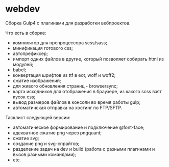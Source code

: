 <!-- @format -->

# webdev

Сборка Gulp4 с плагинами для разработки вебпроектов.

Что есть в сборке:

- компилятор для препроцессора scss/sass;
- минификация готового css;
- автопрефиксер;
- импорт одних файлов в другие, который позволяет собирать html из модулей;
- babel;
- конвертация шрифтов из ttf в eot, woff и woff2;
- сжатие изображений;
- для живого обновления страниц - browsersync;
- карта исходников для отображения в браузере, из какого scss взят кусок css;
- вывод размеров файлов в консоли во время работы gulp;
- автоматичская отправка на хостинг по FTP/SFTP.

Тасклист следующей версии:

- автоматическое формирование и подключение @font-face;
- адекватное сжатие png через pngquant;
- сжатие svg;
- создание png и svg-спрайтов;
- разделение задач на dev и build (работа с разными плагинами и вызов разными командами);
- etc.
